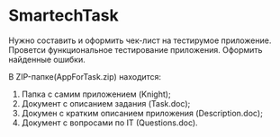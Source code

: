 # SmartechTask
Нужно составить и оформить чек-лист на тестирумое приложение. Проветси функциональное тестирование приложения. Оформить найденные ошибки.  

В ZIP-папке(AppForTask.zip) находится:

  1. Папка с самим приложением (Knight);  
  2. Документ с описанием задания (Task.doc);  
  3. Докумен с кратким описанием приложения (Description.doc);  
  4. Документ с вопросами по IT (Questions.doc). 

